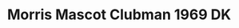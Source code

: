---
    title: Morris Mascot Clubman 1969 DK
    slug: Morris-Mascot-Clubman-1969-DK
    description:
    code: Morris-Mascot-Clubman-1969-DK
    image: https://cmdiy-archive.s3.us-east-1.amazonaws.com/adverts/images/Morris+Mascot+Clubman+1969+DK.jpeg
    download: https://cmdiy-archive.s3.us-east-1.amazonaws.com/adverts/documents/Morris+Mascot+Clubman+1969+DK.pdf
---